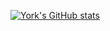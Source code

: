 [![York's GitHub stats](https://github-readme-stats.vercel.app/api?username=superj80820)](https://github.com/superj80820/github-readme-stats)
